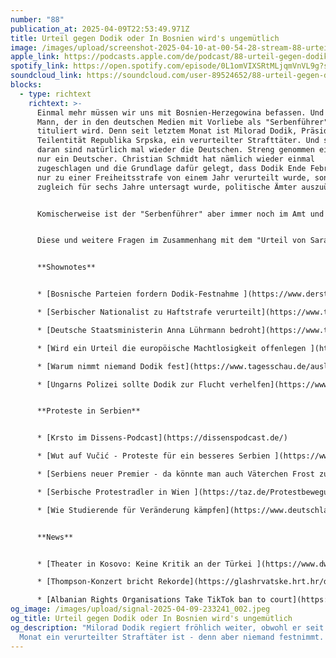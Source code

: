 ```yaml
---
number: "88"
publication_at: 2025-04-09T22:53:49.971Z
title: Urteil gegen Dodik oder In Bosnien wird's ungemütlich
image: /images/upload/screenshot-2025-04-10-at-00-54-28-stream-88-urteil-gegen-dodik-oder-in-bosnien-wird-s-ungemütlich-von-neues-vom-ballaballa-balkan-kostenlos-online-auf-soundcloud-anhören.png
apple_link: https://podcasts.apple.com/de/podcast/88-urteil-gegen-dodik-oder-in-bosnien-wirds-ungem%C3%BCtlich/id1170436903?i=1000702936642
spotify_link: https://open.spotify.com/episode/0L1omVIXSRtMLjqmVnVL9g?si=b86ee621e66745c1
soundcloud_link: https://soundcloud.com/user-89524652/88-urteil-gegen-dodik-oder-in-bosnien-wirds-ungemutlich
blocks:
  - type: richtext
    richtext: >-
      Einmal mehr müssen wir uns mit Bosnien-Herzegowina befassen. Und mit jenem
      Mann, der in den deutschen Medien mit Vorliebe als "Serbenführer"
      tituliert wird. Denn seit letztem Monat ist Milorad Dodik, Präsident der
      Teilentität Republika Srpska, ein verurteilter Strafttäter. Und schuld
      daran sind natürlich mal wieder die Deutschen. Streng genommen eigentlich
      nur ein Deutscher. Christian Schmidt hat nämlich wieder einmal
      zugeschlagen und die Grundlage dafür gelegt, dass Dodik Ende Februar nicht
      nur zu einer Freiheitsstrafe von einem Jahr verurteilt wurde, sondern ihm
      zugleich für sechs Jahre untersagt wurde, politische Ämter auszuüben.


      Komischerweise ist der "Serbenführer" aber immer noch im Amt und jettet fröhlich durch die Welt, um sich mit allerlei "Führern" anderer Staaten zu unterhalten. In Bosnien-Herzegowina fragt man sich nun: Wie geht es weiter? Setzt Dodik seinen Sezessionskurs fort? Und warum verhaftet ihn eigentlich niemand?


      Diese und weitere Fragen im Zusammenhang mit dem "Urteil von Sarajevo" diskutieren Krsto und Danijel in dieser Folge. Außerdem erfahrt ihr, was es Neues von den Protesten in Serbien gibt, warum Tik Tok in Albanien verboten wurde und warum es, wenn bei Euch nur kaltes Wasser aus der Dusche kommt, gar nicht so unwahrscheinlich ist, dass mal wieder die Serben dahinter stecken.


      **Shownotes** 


      * [Bosnische Parteien fordern Dodik-Festnahme ](https://www.derstandard.at/story/3000000264882/bosnische-parteien-fordern-dodik-festnahme-und-warnen-vor-schmutzigen-eu-deals)(Der Standard)

      * [Serbischer Nationalist zu Haftstrafe verurteilt](https://www.tagesschau.de/ausland/europa/bosnien-milorad-dodik-100.html) (Tagesschau.de)

      * [Deutsche Staatsministerin Anna Lührmann bedroht](https://www.tagesschau.de/ausland/europa/serbien-teilrepublik-deutsche-diplomatin-persona-non-grata-100.html) (tagesschau.de) 

      * [Wird ein Urteil die europöische Machtlosigkeit offenlegen ](https://www.faz.net/aktuell/politik/ausland/wird-ein-urteil-in-bosnien-die-europaeische-machtlosigkeit-offenlegen-110320344.html)(FAZ)

      * [Warum nimmt niemand Dodik fest](https://www.tagesschau.de/ausland/europa/dodik-haftbefehl-vollzug-100.html) (Tagesschau.de)

      * [Ungarns Polizei sollte Dodik zur Flucht verhelfen](https://www.stuttgarter-zeitung.de/inhalt.milorad-dodik-ungarns-polizei-sollte-serben-fuehrer-zur-flucht-verhelfen.a7ea61e2-0ded-4cbe-aeec-d3a7eace3bac.html) (Stuttgarter Zeitung)


      **Proteste in Serbien**


      * [Krsto im Dissens-Podcast](https://dissenspodcast.de/)

      * [Wut auf Vučić - Proteste für ein besseres Serbien ](https://www.ardaudiothek.de/episode/der-tag-ein-thema-viele-perspektiven/wut-auf-vu-i-proteste-fuer-ein-besseres-serbien/hr/14402521/)(ARD Audiothek)

      * [Serbiens neuer Premier - da könnte man auch Väterchen Frost zum Premier machen](https://www.tagesschau.de/ausland/europa/serbien-neuer-premier-100.html) (Tagesschau.de)

      * [Serbische Protestradler in Wien ](https://taz.de/Protestbewegung-in-Serbien/!6081099/)(taz)

      * [Wie Studierende für Veränderung kämpfen](https://www.deutschlandfunknova.de/beitrag/korruption-in-serbien-wie-studierende-fuer-veraenderung-kaempfen) (Deutschlandfunk Nova)


      **News** 


      * [Theater in Kosovo: Keine Kritik an der Türkei ](https://www.dw.com/de/theater-im-kosovo-keine-kritik-an-der-t%C3%BCrkei-fethullah-g%C3%BClen-erdogan-imamoglu/a-72117229)(DW)

      * [Thompson-Konzert bricht Rekorde](https://glashrvatske.hrt.hr/de/aus-kroatien/thompsons-konzert-bricht-rekorde-100000-weitere-tickets-sind-im-verkauf-12090411) (HRT)

      * [Albanian Rights Organisations Take TikTok ban to court](https://balkaninsight.com/2025/03/25/albanian-rights-organisations-take-tiktok-ban-to-court/) (Balkan Insight)
og_image: /images/upload/signal-2025-04-09-233241_002.jpeg
og_title: Urteil gegen Dodik oder In Bosnien wird's ungemütlich
og_description: "Milorad Dodik regiert fröhlich weiter, obwohl er seit einem
  Monat ein verurteilter Straftäter ist - denn aber niemand festnimmt. "
---
```

